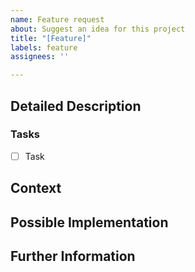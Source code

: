 ```yaml
---
name: Feature request
about: Suggest an idea for this project
title: "[Feature]"
labels: feature
assignees: ''

---
```


## Detailed Description
<!---
Provide a detailed description of the change or addition you are proposing.
-->

### Tasks
- [ ] Task

## Context
<!--- Why is this change important to you? How would you use it? -->
<!--- How can it benefit other users? -->

## Possible Implementation
<!--- Not obligatory, but suggest an idea for implementing addition or change -->

## Further Information
<!-- Link anything related here-->